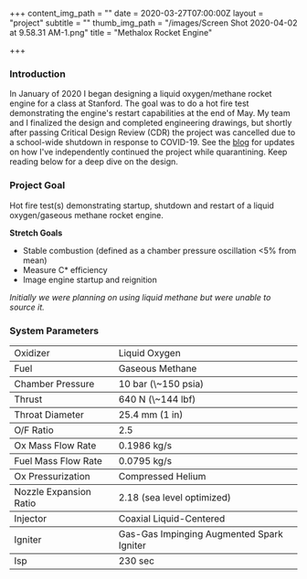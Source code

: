 +++
content_img_path = ""
date = 2020-03-27T07:00:00Z
layout = "project"
subtitle = ""
thumb_img_path = "/images/Screen Shot 2020-04-02 at 9.58.31 AM-1.png"
title = "Methalox Rocket Engine"

+++
### Introduction

In January of 2020 I began designing a liquid oxygen/methane rocket engine for a class at Stanford. The goal was to do a hot fire test demonstrating the engine's restart capabilities at the end of May. My team and I finalized the design and completed engineering drawings, but shortly after passing Critical Design Review (CDR) the project was cancelled due to a school-wide shutdown in response to COVID-19. See the [blog](https://walkerkehoe-6085c.netlify.com/blog/) for updates on how I've independently continued the project while quarantining. Keep reading below for a deep dive on the design.

### Project Goal

Hot fire test(s) demonstrating startup, shutdown and restart of a liquid oxygen/gaseous methane rocket engine.

**Stretch Goals**

* Stable combustion (defined as a chamber pressure oscillation <5% from mean)
* Measure C* efficiency
* Image engine startup and reignition

_Initially we were planning on using liquid methane but were unable to source it._

### System Parameters

<table> 

<tbody> <tr> <td>Oxidizer</td> <td>Liquid Oxygen</td> </tr> </tbody> 

<tbody> <tr> <td>Fuel</td> <td>Gaseous Methane</td> </tr> </tbody> 

<tbody> <tr> <td>Chamber Pressure</td> <td>10 bar (\~150 psia)</td> </tr> </tbody> 

<tbody> <tr> <td>Thrust</td> <td>640 N (\~144 lbf)</td> </tr> </tbody> 

<tbody> <tr> <td>Throat Diameter</td> <td>25.4 mm (1 in)</td> </tr> </tbody> 

<tbody> <tr> <td>O/F Ratio</td> <td>2.5</td> </tr> </tbody> 

<tbody> <tr> <td>Ox Mass Flow Rate</td> <td>0.1986 kg/s</td> </tr> </tbody> 

<tbody> <tr> <td>Fuel Mass Flow Rate</td> <td>0.0795 kg/s</td> </tr> </tbody> 

<tbody> <tr> <td>Ox Pressurization</td> <td>Compressed Helium</td> </tr> </tbody> 

<tbody> <tr> <td>Nozzle Expansion Ratio</td> <td>2.18 (sea level optimized)</td> </tr> </tbody> 

<tbody> <tr> <td>Injector</td> <td>Coaxial Liquid-Centered</td> </tr> </tbody> 

<tbody> <tr> <td>Igniter</td> <td>Gas-Gas Impinging Augmented Spark Igniter</td> </tr> </tbody> 

<tbodyr> <tr> <td>Isp</td> <td>230 sec</td> </tr> </tbody> 

</table>